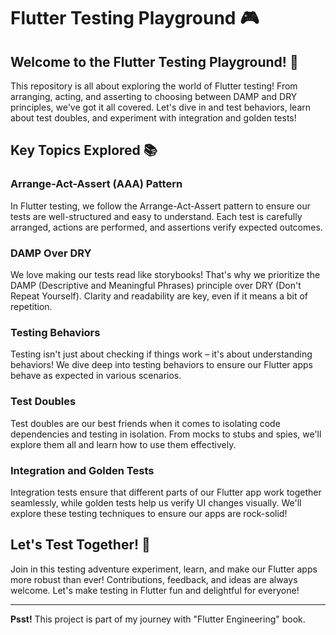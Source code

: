# Flutter Testing Playground 🎮

## Welcome to the Flutter Testing Playground! 🚀

This repository is all about exploring the world of Flutter testing! From arranging, acting, and asserting to choosing between DAMP and DRY principles, we've got it all covered. Let's dive in and test behaviors, learn about test doubles, and experiment with integration and golden tests!

## Key Topics Explored 📚

### Arrange-Act-Assert (AAA) Pattern

In Flutter testing, we follow the Arrange-Act-Assert pattern to ensure our tests are well-structured and easy to understand. Each test is carefully arranged, actions are performed, and assertions verify expected outcomes.

### DAMP Over DRY

We love making our tests read like storybooks! That's why we prioritize the DAMP (Descriptive and Meaningful Phrases) principle over DRY (Don't Repeat Yourself). Clarity and readability are key, even if it means a bit of repetition.

### Testing Behaviors

Testing isn't just about checking if things work – it's about understanding behaviors! We dive deep into testing behaviors to ensure our Flutter apps behave as expected in various scenarios.

### Test Doubles

Test doubles are our best friends when it comes to isolating code dependencies and testing in isolation. From mocks to stubs and spies, we'll explore them all and learn how to use them effectively.

### Integration and Golden Tests

Integration tests ensure that different parts of our Flutter app work together seamlessly, while golden tests help us verify UI changes visually. We'll explore these testing techniques to ensure our apps are rock-solid!

## Let's Test Together! 🧪

Join in this testing adventure experiment, learn, and make our Flutter apps more robust than ever! Contributions, feedback, and ideas are always welcome. Let's make testing in Flutter fun and delightful for everyone!

---

**Psst!** This project is part of my journey with "Flutter Engineering" book.

